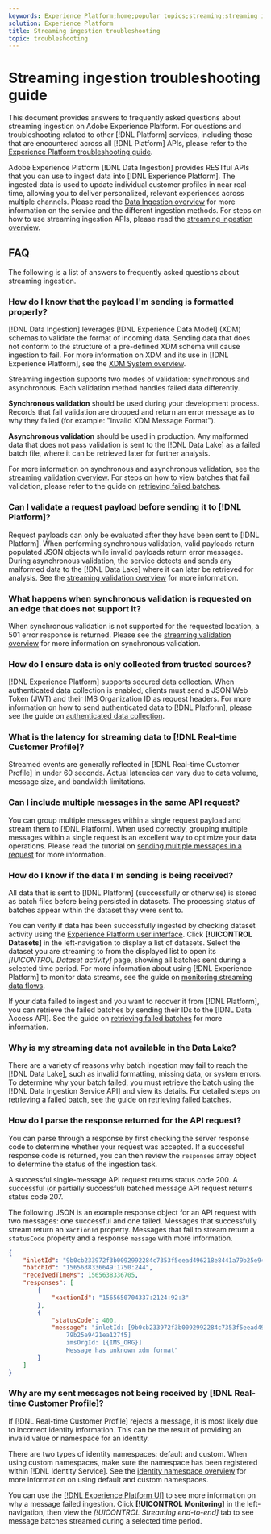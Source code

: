 ```yaml
---
keywords: Experience Platform;home;popular topics;streaming;streaming ingestion;troubleshooting;streaming ingestion troubleshooting;streaming ingestion faq;faq;
solution: Experience Platform
title: Streaming ingestion troubleshooting
topic: troubleshooting
---
```


# Streaming ingestion troubleshooting guide

This document provides answers to frequently asked questions about streaming ingestion on Adobe Experience Platform. For questions and troubleshooting related to other [!DNL Platform] services, including those that are encountered across all [!DNL Platform] APIs, please refer to the [Experience Platform troubleshooting guide](../../landing/troubleshooting.md).

Adobe Experience Platform [!DNL Data Ingestion] provides RESTful APIs that you can use to ingest data into [!DNL Experience Platform]. The ingested data is used to update individual customer profiles in near real-time, allowing you to deliver personalized, relevant experiences across multiple channels. Please read the [Data Ingestion overview](../home.md) for more information on the service and the different ingestion methods. For steps on how to use streaming ingestion APIs, please read the [streaming ingestion overview](../streaming-ingestion/overview.md).

## FAQ

The following is a list of answers to frequently asked questions about streaming ingestion.

### How do I know that the payload I'm sending is formatted properly?

[!DNL Data Ingestion] leverages [!DNL Experience Data Model] (XDM) schemas to validate the format of incoming data. Sending data that does not conform to the structure of a pre-defined XDM schema will cause ingestion to fail. For more information on XDM and its use in [!DNL Experience Platform], see the [XDM System overview](../../xdm/home.md).

Streaming ingestion supports two modes of validation: synchronous and asynchronous. Each validation method handles failed data differently.

**Synchronous validation** should be used during your development process. Records that fail validation are dropped and return an error message as to why they failed (for example: "Invalid XDM Message Format").

**Asynchronous validation** should be used in production. Any malformed data that does not pass validation is sent to the [!DNL Data Lake] as a failed batch file, where it can be retrieved later for further analysis.

For more information on synchronous and asynchronous validation, see the [streaming validation overview](../quality/streaming-validation.md). For steps on how to view batches that fail validation, please refer to the guide on [retrieving failed batches](../quality/retrieve-failed-batches.md).

### Can I validate a request payload before sending it to [!DNL Platform]?

Request payloads can only be evaluated after they have been sent to [!DNL Platform]. When performing synchronous validation, valid payloads return populated JSON objects while invalid payloads return error messages. During asynchronous validation, the service detects and sends any malformed data to the [!DNL Data Lake] where it can later be retrieved for analysis. See the [streaming validation overview](../quality/streaming-validation.md) for more information.

### What happens when synchronous validation is requested on an edge that does not support it?

When synchronous validation is not supported for the requested location, a 501 error response is returned. Please see the [streaming validation overview](../quality/streaming-validation.md) for more information on synchronous validation.

### How do I ensure data is only collected from trusted sources?

[!DNL Experience Platform] supports secured data collection. When authenticated data collection is enabled, clients must send a JSON Web Token (JWT) and their IMS Organization ID as request headers. For more information on how to send authenticated data to [!DNL Platform], please see the guide on [authenticated data collection](../tutorials/create-authenticated-streaming-connection.md).

### What is the latency for streaming data to [!DNL Real-time Customer Profile]?

Streamed events are generally reflected in [!DNL Real-time Customer Profile] in under 60 seconds. Actual latencies can vary due to data volume, message size, and bandwidth limitations.

### Can I include multiple messages in the same API request?

You can group multiple messages within a single request payload and stream them to [!DNL Platform]. When used correctly, grouping multiple messages within a single request is an excellent way to optimize your data operations. Please read the tutorial on [sending multiple messages in a request](../tutorials/streaming-multiple-messages.md) for more information. 

### How do I know if the data I'm sending is being received?

All data that is sent to [!DNL Platform] (successfully or otherwise) is stored as batch files before being persisted in datasets. The processing status of batches appear within the dataset they were sent to.

You can verify if data has been successfully ingested by checking dataset activity using the [Experience Platform user interface](https://platform.adobe.com). Click **[!UICONTROL Datasets]** in the left-navigation to display a list of datasets. Select the dataset you are streaming to from the displayed list to open its *[!UICONTROL Dataset activity]* page, showing all batches sent during a selected time period. For more information about using [!DNL Experience Platform] to monitor data streams, see the guide on [monitoring streaming data flows](../quality/monitor-data-flows.md).

If your data failed to ingest and you want to recover it from [!DNL Platform], you can retrieve the failed batches by sending their IDs to the [!DNL Data Access API]. See the guide on [retrieving failed batches](../quality/retrieve-failed-batches.md) for more information.

### Why is my streaming data not available in the Data Lake?

There are a variety of reasons why batch ingestion may fail to reach the [!DNL Data Lake], such as invalid formatting, missing data, or system errors. To determine why your batch failed, you must retrieve the batch using the [!DNL Data Ingestion Service API] and view its details. For detailed steps on retrieving a failed batch, see the guide on [retrieving failed batches](../quality/retrieve-failed-batches.md).

### How do I parse the response returned for the API request?

You can parse through a response by first checking the server response code to determine whether your request was accepted. If a successful response code is returned, you can then review the `responses` array object to determine the status of the ingestion task.

A successful single-message API request returns status code 200. A successful (or partially successful) batched message API request returns status code 207.

The following JSON is an example response object for an API request with two messages: one successful and one failed. Messages that successfully stream return an `xactionId` property. Messages that fail to stream return a `statusCode` property and a response `message` with more information.

```JSON
{
    "inletId": "9b0cb233972f3b0092992284c7353f5eead496218e8441a79b25e9421ea127f5",
    "batchId": "1565638336649:1750:244",
    "receivedTimeMs": 1565638336705,
    "responses": [
        {
            "xactionId": "1565650704337:2124:92:3"
        },
        {
            "statusCode": 400,
            "message": "inletId: [9b0cb233972f3b0092992284c7353f5eead496218e8441a
                79b25e9421ea127f5] 
                imsOrgId: [{IMS_ORG}] 
                Message has unknown xdm format"
        }
    ]
}
```

### Why are my sent messages not being received by [!DNL Real-time Customer Profile]? 

If [!DNL Real-time Customer Profile] rejects a message, it is most likely due to incorrect identity information. This can be the result of providing an invalid value or namespace for an identity.

There are two types of identity namespaces: default and custom. When using custom namespaces, make sure the namespace has been registered within [!DNL Identity Service]. See the [identity namespace overview](../../identity-service/namespaces.md) for more information on using default and custom namespaces.

You can use the [[!DNL Experience Platform UI]](https://platform.adobe.com) to see more information on why a message failed ingestion. Click **[!UICONTROL Monitoring]** in the left-navigation, then view the _[!UICONTROL Streaming end-to-end]_ tab to see message batches streamed during a selected time period.
